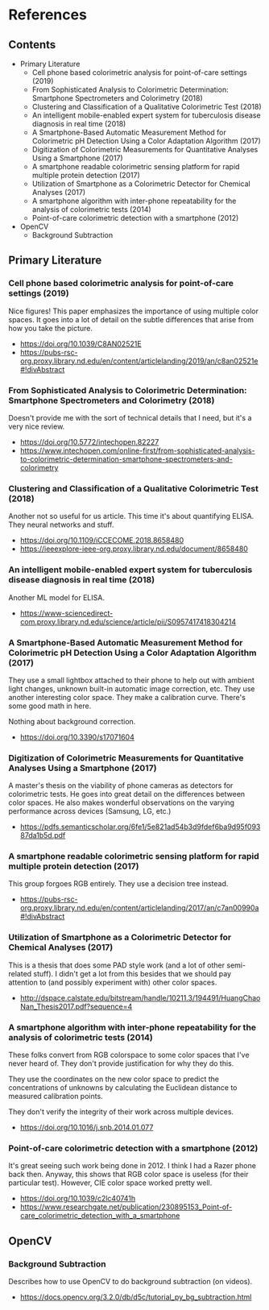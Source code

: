 # References

## Contents

- Primary Literature
    - Cell phone based colorimetric analysis for point-of-care settings (2019)
    - From Sophisticated Analysis to Colorimetric Determination: Smartphone Spectrometers and Colorimetry (2018)
    - Clustering and Classification of a Qualitative Colorimetric Test (2018)
    - An intelligent mobile-enabled expert system for tuberculosis disease diagnosis in real time (2018)
    - A Smartphone-Based Automatic Measurement Method for Colorimetric pH Detection Using a Color Adaptation Algorithm (2017)
    - Digitization of Colorimetric Measurements for Quantitative Analyses Using a Smartphone (2017)
    - A smartphone readable colorimetric sensing platform for rapid multiple protein detection (2017)
    - Utilization of Smartphone as a Colorimetric Detector for Chemical Analyses (2017)
    - A smartphone algorithm with inter-phone repeatability for the analysis of colorimetric tests (2014)
    - Point-of-care colorimetric detection with a smartphone (2012)
- OpenCV
    - Background Subtraction

## Primary Literature

### Cell phone based colorimetric analysis for point-of-care settings (2019)

Nice figures! This paper emphasizes the importance of using multiple color spaces. It goes into a lot of detail on the subtle differences that arise from how you take the picture.

- https://doi.org/10.1039/C8AN02521E
- https://pubs-rsc-org.proxy.library.nd.edu/en/content/articlelanding/2019/an/c8an02521e#!divAbstract

### From Sophisticated Analysis to Colorimetric Determination: Smartphone Spectrometers and Colorimetry (2018)

Doesn't provide me with the sort of technical details that I need, but it's a very nice review.

- https://doi.org/10.5772/intechopen.82227
- https://www.intechopen.com/online-first/from-sophisticated-analysis-to-colorimetric-determination-smartphone-spectrometers-and-colorimetry

### Clustering and Classification of a Qualitative Colorimetric Test (2018)

Another not so useful for us article. This time it's about quantifying ELISA. They neural networks and stuff.

- https://doi.org/10.1109/iCCECOME.2018.8658480
- https://ieeexplore-ieee-org.proxy.library.nd.edu/document/8658480

### An intelligent mobile-enabled expert system for tuberculosis disease diagnosis in real time (2018)

Another ML model for ELISA.

- https://www-sciencedirect-com.proxy.library.nd.edu/science/article/pii/S0957417418304214

### A Smartphone-Based Automatic Measurement Method for Colorimetric pH Detection Using a Color Adaptation Algorithm (2017)

They use a small lightbox attached to their phone to help out with ambient light changes, unknown built-in automatic image correction, etc. They use another interesting color space. They make a calibration curve. There's some good math in here.

Nothing about background correction.

- https://doi.org/10.3390/s17071604

### Digitization of Colorimetric Measurements for Quantitative Analyses Using a Smartphone (2017)

A master's thesis on the viability of phone cameras as detectors for colorimetric tests. He goes into great detail on the differences between color spaces. He also makes wonderful observations on the varying performance across devices (Samsung, LG, etc.)

- https://pdfs.semanticscholar.org/6fe1/5e821ad54b3d9fdef6ba9d95f09387da1b5d.pdf

### A smartphone readable colorimetric sensing platform for rapid multiple protein detection (2017)

This group forgoes RGB entirely. They use a decision tree instead.

- https://pubs-rsc-org.proxy.library.nd.edu/en/content/articlelanding/2017/an/c7an00990a#!divAbstract

### Utilization of Smartphone as a Colorimetric Detector for Chemical Analyses (2017)

This is a thesis that does some PAD style work (and a lot of other semi-related stuff). I didn't get a lot from this besides that we should pay attention to (and possibly experiment with) other color spaces.

- http://dspace.calstate.edu/bitstream/handle/10211.3/194491/HuangChaoNan_Thesis2017.pdf?sequence=4

### A smartphone algorithm with inter-phone repeatability for the analysis of colorimetric tests (2014)

These folks convert from RGB colorspace to some color spaces that I've never heard of. They don't provide justification for why they do this.

They use the coordinates on the new color space to predict the concentrations of unknowns by calculating the Euclidean distance to measured calibration points.

They don't verify the integrity of their work across multiple devices.

- https://doi.org/10.1016/j.snb.2014.01.077

### Point-of-care colorimetric detection with a smartphone (2012)

It's great seeing such work being done in 2012. I think I had a Razer phone back then. Anyway, this shows that RGB color space is useless (for their particular test). However, CIE color space worked pretty well.

- https://doi.org/10.1039/c2lc40741h
- https://www.researchgate.net/publication/230895153_Point-of-care_colorimetric_detection_with_a_smartphone

## OpenCV

### Background Subtraction

Describes how to use OpenCV to do background subtraction (on videos).

- https://docs.opencv.org/3.2.0/db/d5c/tutorial_py_bg_subtraction.html